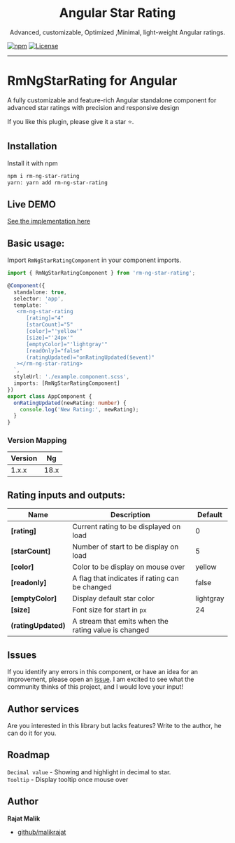 <p align="center">
  <h1 align="center">Angular Star Rating</h1>
  <p align="center">Advanced, customizable, Optimized ,Minimal, light-weight Angular ratings.</p>
</p>

[![npm](https://img.shields.io/npm/v/ngx-bar-rating.svg)](https://www.npmjs.com/package/rm-ng-star-rating)
[![License](https://img.shields.io/badge/license-MIT-blue.svg)](https://github.com/malikrajat/rm-ng-star-rating)

___

# RmNgStarRating for Angular

A fully customizable and feature-rich Angular standalone component for advanced star ratings with precision and responsive design

If you like this plugin, please give it a star ⭐.

<a name="installation"/>

## Installation

Install it with npm

```bash
npm i rm-ng-star-rating
yarn: yarn add rm-ng-star-rating
```

## Live DEMO

[See the implementation here](https://stackblitz.com/edit/stackblitz-starters-vzwa4w)


<a name="usage"/>

## Basic usage:

Import  `RmNgStarRatingComponent` in your component imports.

```ts
import { RmNgStarRatingComponent } from 'rm-ng-star-rating';

@Component({
  standalone: true,
  selector: 'app',
  template: `
   <rm-ng-star-rating
      [rating]="4"
      [starCount]="5"
      [color]="'yellow'"
      [size]="'24px'"
      [emptyColor]="'lightgray'"
      [readOnly]="false"
      (ratingUpdated)="onRatingUpdated($event)"
   ></rm-ng-star-rating>
  `,
  styleUrl: './example.component.scss',
  imports: [RmNgStarRatingComponent]
})
export class AppComponent {
  onRatingUpdated(newRating: number) {
    console.log('New Rating:', newRating);
  }
}

```
<a name="versuion"/>

### Version Mapping

| Version | Ng   |
|---------|------|
| 1.x.x   | 18.x |

<a name="options"/>

## Rating inputs and outputs:

| Name                | Description                                                          | Default    |
|---------------------|----------------------------------------------------------------------|------------|
| **[rating]**        | Current rating to be displayed on load                               | 0          |
| **[starCount]**     | Number of start to be display on load                                | 5          |
| **[color]**         | Color to be display on mouse over                                    | yellow     |
| **[readonly]**      | A flag that indicates if rating can be changed                       | false      |
| **[emptyColor]**    | Display default star color                                           | lightgray  |
| **[size]**          | Font size for start in `px`                                          | 24         |
| **(ratingUpdated)** | A stream that emits when the rating value is changed                 |            |



<a name="issues"/>

## Issues

If you identify any errors in this component, or have an idea for an improvement, please open
an [issue](https://github.com/malikrajat/rm-ng-star-rating/issues). I am excited to see what the community thinks of this
project, and I would love your input!

<a name="Author Services"/>

## Author services

Are you interested in this library but lacks features? Write to the author, he can do it for you.

<a name="Roadmap"/>

## Roadmap

`Decimal value` - Showing and highlight in decimal to star. <br/>
`Tooltip` - Display tooltip once mouse over  

<a name="author"/>

## Author

**Rajat Malik**

- [github/malikrajat](https://github.com/malikrajat)


